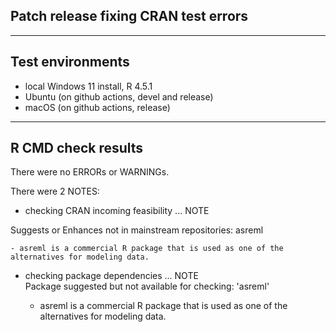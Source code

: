 ## Patch release fixing CRAN test errors

----

## Test environments

* local Windows 11 install, R 4.5.1
* Ubuntu (on github actions, devel and release)
* macOS (on github actions, release)

----

## R CMD check results

There were no ERRORs or WARNINGs.

There were 2 NOTES:

  * checking CRAN incoming feasibility ... NOTE    

   Suggests or Enhances not in mainstream repositories:
     asreml

    - asreml is a commercial R package that is used as one of the alternatives for modeling data.

  * checking package dependencies ... NOTE  
    Package suggested but not available for checking: 'asreml'
    
    - asreml is a commercial R package that is used as one of the alternatives
    for modeling data.


